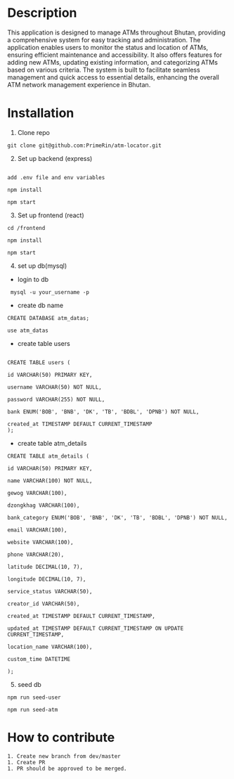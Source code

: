 # Description

This application is designed to manage ATMs throughout Bhutan, providing a comprehensive system for easy tracking and administration. The application enables users to monitor the status and location of ATMs, ensuring efficient maintenance and accessibility. It also offers features for adding new ATMs, updating existing information, and categorizing ATMs based on various criteria. The system is built to facilitate seamless management and quick access to essential details, enhancing the overall ATM network management experience in Bhutan.

# Installation

1. Clone repo

``` 
git clone git@github.com:PrimeRin/atm-locator.git
```

2. Set up backend (express)

``` cd /backend

add .env file and env variables

npm install

npm start
```

3.  Set up frontend (react)

```
cd /frontend

npm install

npm start
```


4. set up db(mysql)

 -  login to db

 ```
  mysql -u your_username -p 
  ```

 - create db name

``` 
CREATE DATABASE atm_datas;

use atm_datas
```

 - create table users
```

CREATE TABLE users (

id VARCHAR(50) PRIMARY KEY,

username VARCHAR(50) NOT NULL,

password VARCHAR(255) NOT NULL,

bank ENUM('BOB', 'BNB', 'DK', 'TB', 'BDBL', 'DPNB') NOT NULL,

created_at TIMESTAMP DEFAULT CURRENT_TIMESTAMP
);

```

- create table atm_details

```
CREATE TABLE atm_details (

id VARCHAR(50) PRIMARY KEY,

name VARCHAR(100) NOT NULL,

gewog VARCHAR(100),

dzongkhag VARCHAR(100),

bank_category ENUM('BOB', 'BNB', 'DK', 'TB', 'BDBL', 'DPNB') NOT NULL,

email VARCHAR(100),

website VARCHAR(100),

phone VARCHAR(20),

latitude DECIMAL(10, 7),

longitude DECIMAL(10, 7),

service_status VARCHAR(50),

creator_id VARCHAR(50),

created_at TIMESTAMP DEFAULT CURRENT_TIMESTAMP,

updated_at TIMESTAMP DEFAULT CURRENT_TIMESTAMP ON UPDATE CURRENT_TIMESTAMP,

location_name VARCHAR(100),

custom_time DATETIME

);
```

5. seed db
```
npm run seed-user

npm run seed-atm
```

# How to contribute
```
1. Create new branch from dev/master
1. Create PR
1. PR should be approved to be merged.
```








